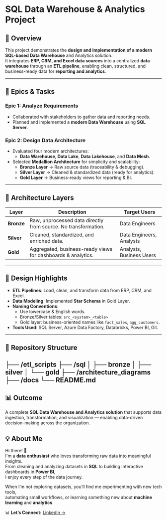 # SQL Data Warehouse & Analytics Project  

## 📘 Overview  
This project demonstrates the **design and implementation of a modern SQL-based Data Warehouse** and Analytics solution.  
It integrates **ERP, CRM, and Excel data sources** into a centralized **data warehouse** through an **ETL pipeline**, enabling clean, structured, and business-ready data for **reporting and analytics**.

---

## 🚀 Epics & Tasks  

### **Epic 1: Analyze Requirements**  
- Collaborated with stakeholders to gather data and reporting needs.  
- Planned and implemented a **modern Data Warehouse** using **SQL Server**.

### **Epic 2: Design Data Architecture**  
- Evaluated four modern architectures:  
  - **Data Warehouse**, **Data Lake**, **Data Lakehouse**, and **Data Mesh**.  
- Selected **Medallion Architecture** for simplicity and scalability:  
  - **Bronze Layer** → Raw source data (traceability & debugging).  
  - **Silver Layer** → Cleaned & standardized data (ready for analytics).  
  - **Gold Layer** → Business-ready views for reporting & BI.

---

## 🧱 Architecture Layers  

| Layer | Description | Target Users |
|-------|--------------|--------------|
| **Bronze** | Raw, unprocessed data directly from source. No transformation. | Data Engineers |
| **Silver** | Cleaned, standardized, and enriched data. | Data Engineers, Analysts |
| **Gold** | Aggregated, business-ready views for dashboards & analytics. | Analysts, Business Users |

---

## 🧩 Design Highlights  
- **ETL Pipelines**: Load, clean, and transform data from ERP, CRM, and Excel.  
- **Data Modeling**: Implemented **Star Schema** in Gold Layer.  
- **Naming Conventions**:  
  - Use lowercase & English words.  
  - Bronze/Silver tables: `src_<system>_<table>`  
  - Gold layer: business-oriented names like `fact_sales`, `agg_customers`.  
- **Tools Used**: SQL Server, Azure Data Factory, Databricks, Power BI, Git.  

---
## 📂 Repository Structure  
├── /etl_scripts
├── /sql
│ ├── bronze
│ ├── silver
│ └── gold
├── /architecture_diagrams
├── /docs
└── README.md
---

## 📊 Outcome  
A complete **SQL Data Warehouse and Analytics solution** that supports data ingestion, transformation, and visualization — enabling data-driven decision-making across the organization.

## 💡 About Me

Hi there! 👋  
I'm a **data enthusiast** who loves transforming raw data into meaningful insights.  
From cleaning and analyzing datasets in **SQL** to building interactive dashboards in **Power BI**,  
I enjoy every step of the data journey.

When I’m not exploring datasets, you’ll find me experimenting with new tech tools,  
automating small workflows, or learning something new about **machine learning** and **analytics**.

📊 **Let’s Connect:** [LinkedIn →](https://www.linkedin.com/in/saurabh-lagad/) 


